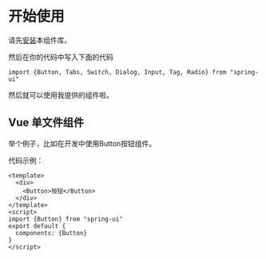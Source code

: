 # 开始使用
请先[安装](#/doc/install)本组件库。

然后在你的代码中写入下面的代码

```
import {Button, Tabs, Switch, Dialog, Input, Tag, Radio} from "spring-ui"
```

然后就可以使用我提供的组件啦。

## Vue 单文件组件
举个例子，比如在开发中使用Button按钮组件。

代码示例：

```
<template>
  <div>
    <Button>按钮</Button>
  </div>
</template>
<script>
import {Button} from "spring-ui"
export default {
  components: {Button}
}
</script>
```

